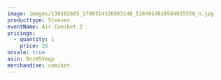 ```yaml
---
image: images/130282605_1799314326893148_5184914618504025558_n.jpg
producttype: Sleeves
eventName: Air Comiket 2
pricings:
  - quantity: 1
    price: 25
onsale: true
asin: BnzW5Veqp
merchandise: comiket
---
```

